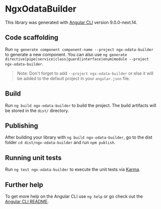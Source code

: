 # NgxOdataBuilder

This library was generated with [Angular CLI](https://github.com/angular/angular-cli) version 9.0.0-next.14.

## Code scaffolding

Run `ng generate component component-name --project ngx-odata-builder` to generate a new component. You can also use `ng generate directive|pipe|service|class|guard|interface|enum|module --project ngx-odata-builder`.
> Note: Don't forget to add `--project ngx-odata-builder` or else it will be added to the default project in your `angular.json` file. 

## Build

Run `ng build ngx-odata-builder` to build the project. The build artifacts will be stored in the `dist/` directory.

## Publishing

After building your library with `ng build ngx-odata-builder`, go to the dist folder `cd dist/ngx-odata-builder` and run `npm publish`.

## Running unit tests

Run `ng test ngx-odata-builder` to execute the unit tests via [Karma](https://karma-runner.github.io).

## Further help

To get more help on the Angular CLI use `ng help` or go check out the [Angular CLI README](https://github.com/angular/angular-cli/blob/master/README.md).
